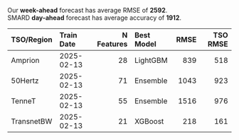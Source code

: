 
Our __week-ahead__ forecast has average RMSE of __2592__.  
SMARD __day-ahead__ forecast has average accuracy of __1912__. 
    
| TSO/Region   | Train Date   |   N Features | Best Model   |   RMSE |   TSO RMSE |
|:-------------|:-------------|-------------:|:-------------|-------:|-----------:|
| Amprion      | 2025-02-13   |           28 | LightGBM     |    839 |        518 |
| 50Hertz      | 2025-02-13   |           71 | Ensemble     |   1043 |        923 |
| TenneT       | 2025-02-13   |           55 | Ensemble     |   1516 |        976 |
| TransnetBW   | 2025-02-13   |           21 | XGBoost      |    218 |        161 |